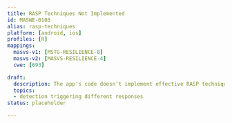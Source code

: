 ```yaml
---
title: RASP Techniques Not Implemented
id: MASWE-0103
alias: rasp-techniques
platform: [android, ios]
profiles: [R]
mappings:
  masvs-v1: [MSTG-RESILIENCE-8]
  masvs-v2: [MASVS-RESILIENCE-4]
  cwe: [693]

draft:
  description: The app's code doesn’t implement effective RASP techniques to detect if it is running in a compromised environment (CWE-693), e.g. Runtime Application Self-Protection, detection triggering different responses.
  topics:
  - detection triggering different responses
status: placeholder

---
```

